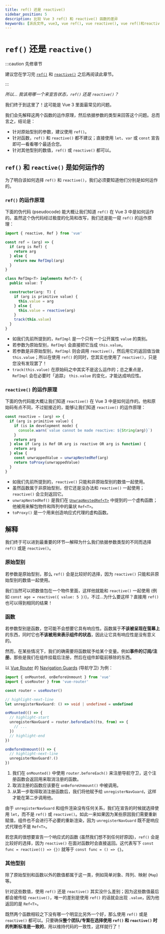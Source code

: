 ```yaml
---
title: ref() 还是 reactive()
sidebar_position: 5
description: 比较 Vue 3 ref() 和 reactive() 函数的差异
keywords: [派氏文件, vue3, vue ref(), vue reactive(), vue ref()和reactive()]
---
```


# `ref()` 还是 `reactive()`

:::caution 先修章节

建议您在学习完 [`ref()`](./ref-and-ref#什么是-ref) 和 [`reactive()`](./reactive#什么是-reactive) 之后再阅读此章节。

:::

*所以... 我该用哪一个来宣告状态，`ref()` 还是 `reactive()`？*

我们终于到这里了！这可能是 Vue 3 里面最常见的问题。

我们会先解释这两个函数的运作原理，然后依据参数的类型来回答这个问题。总而言之，结论是：

- 针对原始型别的参数，建议使用 `ref()`。
- 针对函数，`ref()` 和 `reactive()` 都不建议；直接使用 `let`、`var` 或 `const` 宣告即可—看看哪个最适合您。
- 针对其他型别的数值，`ref()` 或 `reactive()` 都可以。

## `ref()` 和 `reactive()` 是如何运作的

为了明白该如何选择 `ref()` 和 `reactive()`，我们必须要知道他们分别是如何运作的。

### `ref()` 的运作原理

下面的伪代码 (pseudocode) 能大概让我们知道 `ref()` 在 Vue 3 中是如何运作的。虽然这个伪代码经过极度的化简和改写，我们还是能一窥 `ref()` 的运作原理：

```ts showLineNumbers
import { reactive, Ref } from 'vue'

const ref = (arg) => {
  if (arg is Ref) {
    return arg
  } else {
    return new RefImpl(arg)
  }
}

class RefImp<T> implements Ref<T> {
  public value: T

  constructor(arg: T) {
    if (arg is primitive value) {
      this.value = arg
    } else {
      this.value = reactive(arg)
    }
    track(this.value)
  }
}
```

- 如我们先前所提到的，`RefImpl` 是一个只有一个公开属性 `value` 的类别。
- 若参数为原始型别，`RefImpl` 会直接把它当成 `this.value`。
- 若参数是非原始型别，`RefImpl` 则会调用 `reactive()`，然后用它的返回值当做 `this.value`；所以在使用 `ref()` 的同时，您其实也使用了 `reactive()`，只是您没有发现罢了！
- `track(this.value)` 在原始码之中其实不是这么运作的；总之重点是，`RefImpl` 会在必要时「追踪」 `this.value` 的变化，才能达成响应性。

### `reactive()` 的运作原理

 下面的伪代码能大概让我们知道 `reactive()` 在 Vue 3 中是如何运作的。他和原始码有点不同，不过挺接近的，能够让我们知道 `reactive()` 的运作原理：

```ts showLineNumbers
const reactive = (arg) => {
  if (arg is primitive value) {
    if (is in development mode) {
      console.warn(`value cannot be made reactive: ${String(arg)}`)
    }
    return arg
  } else if (arg is Ref OR arg is reactive OR arg is function) {
    return arg
  } else {
    const unwrappedValue = unwrapNestedRef(arg)
    return toProxy(unwrappedValue)
  }
}
```

- 如我们先前所提到的，`reactive()` 只能和非原始型别的数值一起使用。
- 虽然函数属于非原始型别，但它还是没办法和 `reactive()` 一起使用；`reactive()` 会立刻返回它。
- `unwrapNestedRef()` 是我们在 [`UnwrapNestedRef<T>`](./unwrap-nested-ref#what-is-unwrapnestedreft) 中提到的一个虚构函数；他被用来解包物件和阵列中的巢状 `Ref<T>`。
- `toProxy()` 是一个用来创造响应式代理的虚构函数。

## 解释

我们终于可以进到最重要的环节—解释为什么我们依据参数类型的不同而选择 `ref()` 或是 `reactive()`。

### 原始型别

若参数是原始型别，那么 `ref()` 会是比较好的选择，因为 `reactive()` 只能和非原始型别的数值一起使用。

我们当然可以把数值包在一个物件里面，这样他就能和 `reactive()` 一起使用 (例如 `const age = reactive({ value: 5 })`)，不过...为什么要这样？直接用 `ref()` 也可以得到相同的结果！

### 函数

若参数型别是函数，您可能不会想要它具有响应性。函数属于**不该被呈现在萤幕上**的东西，同时它也**不该被用来表示组件的状态**，因此让它具有响应性是没有意义的。

然而，在某些情况下，我们的确需要将函数赋予给某个变量。例如**事件的订阅/注册**。那些是我们在组件挂载后注册，然后在组件卸载前移除的东西。

以 [Vue Router](https://router.vuejs.org/) 的 [Navigation Guards](https://router.vuejs.org/guide/advanced/navigation-guards.html#global-before-guards) (导航守卫) 为例：

```ts showLineNumbers
import { onMounted, onBeforeUnmount } from 'vue'
import { useRouter } from 'vue-router'

const router = useRouter()

// highlight-next-line
let unregisterNavGuard: () => void | undefined = undefined

onMounted(() => {
  // highlight-start
  unregisterNavGuard = router.beforeEach((to, from) => {
    // ...
  })
  // highlight-end
})

onBeforeUnmount(() => {
  // highlight-next-line
  unregisterNavGuard?.()
})
```

1. 我们在 `onMounted()` 中使用 `router.beforeEach()` 来注册导航守卫，这个注册函数会返回用来取消注册的函数。
2. 取消注册的函数应该要在 `onBeforeUnmount()` 中被调用。
3. 从第一步取得取消注册函数后，我们将他赋予给 `unregisterNavGuard`，这样才能在第二步调用他。

由于 `unregisterNavGuard` 和组件渲染没有任何关系，我们在宣告的时候就选择使用 `let`，而不是 `ref()` 或 `reactive()`。如此一来如果因为某些原因我们需要重新赋值，组件也不会进行不必要的重新渲染，因为 `unregisterNavGuard` 既不是响应式代理也不是 `Ref<T>`。

若您真的很想要宣告一个响应式的函数 (虽然我们想不到任何好原因)，`ref()` 会是比较好的选择，因为 `reactive()` 在面对函数时会直接返回。这代表写下 `const func = reactive(() => {})` 就等于 `const func = () => {}`。

### 其他型别

除了原始型别和函数以外的数值都属于这一类，例如简单对象、阵列、映射 (`Map`) 等。

针对这些数值，使用 `ref()` 还是 `reactive()` 其实没什么差别；因为这些数值最后都会被传给 `reactive()`，唯一的差别是使用 `ref()` 的话就会出现 `.value`，因为他返回的是 `Ref<T>`。

既然两个函数相较之下没有哪一个明显比另外一个好，那么使用 `ref()` 或是 `reactive()` 都可以。只要确保**整个团队/专案在选择使用 `ref()` 和 `reactive()` 时的判断标准是一致的**，用以维持代码的一致性，这样就行了！